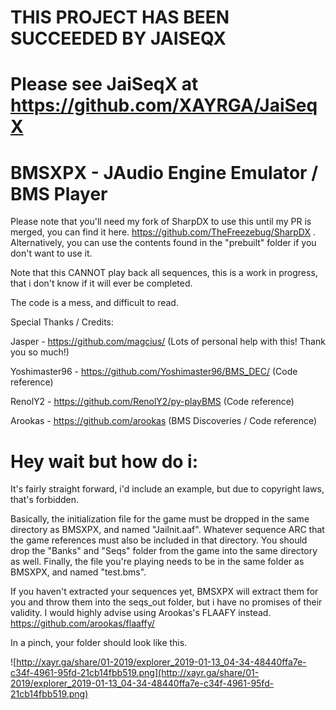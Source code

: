 # THIS PROJECT HAS BEEN SUCCEEDED BY JAISEQX
# Please see JaiSeqX at https://github.com/XAYRGA/JaiSeqX







# BMSXPX - JAudio Engine Emulator / BMS Player 

Please note that you'll need my fork of SharpDX to use this until my PR is merged, you can find it here.  https://github.com/TheFreezebug/SharpDX . Alternatively, you can use the contents found in the "prebuilt" folder if you don't want to use it. 

Note that this CANNOT play back all sequences, this is a work in progress, that i don't know if it will ever be completed. 

The code is a mess, and difficult to read. 



Special Thanks / Credits: 


Jasper - https://github.com/magcius/  (Lots of personal help with this! Thank you so much!)

Yoshimaster96 - https://github.com/Yoshimaster96/BMS_DEC/ (Code reference)

RenolY2 - https://github.com/RenolY2/py-playBMS  (Code reference)
 
Arookas - https://github.com/arookas (BMS Discoveries / Code reference)


# Hey wait but how do i: 

It's fairly straight forward, i'd include an example, but due to copyright laws, that's forbidden. 

Basically, the initialization file for the game must be dropped in the same directory as BMSXPX, and named "JaiInit.aaf".
Whatever sequence ARC that the game references must also be included in that directory. You should drop the "Banks" and "Seqs" folder from the game into the same directory as well. 
Finally, the file you're playing needs to be in the same folder as BMSXPX, and named "test.bms". 

If you haven't extracted your sequences yet, BMSXPX will extract them for you and throw them into the seqs_out folder, but i have no promises of their validity.  I would highly advise using Arookas's FLAAFY instead. https://github.com/arookas/flaaffy/

In a pinch, your folder should look like this. 

![http://xayr.ga/share/01-2019/explorer_2019-01-13_04-34-48440ffa7e-c34f-4961-95fd-21cb14fbb519.png](http://xayr.ga/share/01-2019/explorer_2019-01-13_04-34-48440ffa7e-c34f-4961-95fd-21cb14fbb519.png)








